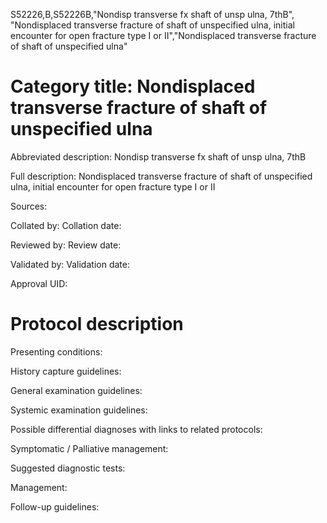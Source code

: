 S52226,B,S52226B,"Nondisp transverse fx shaft of unsp ulna, 7thB", "Nondisplaced transverse fracture of shaft of unspecified ulna, initial encounter for open fracture type I or II","Nondisplaced transverse fracture of shaft of unspecified ulna"
# Category title: Nondisplaced transverse fracture of shaft of unspecified ulna

Abbreviated description: Nondisp transverse fx shaft of unsp ulna, 7thB

Full description: Nondisplaced transverse fracture of shaft of unspecified ulna, initial encounter for open fracture type I or II

Sources:

Collated by:
Collation date:

Reviewed by:
Review date:

Validated by:
Validation date:

Approval UID:

# Protocol description

Presenting conditions:

History capture guidelines:

General examination guidelines:

Systemic examination guidelines:

Possible differential diagnoses with links to related protocols:

Symptomatic / Palliative management:

Suggested diagnostic tests:

Management:

Follow-up guidelines:
